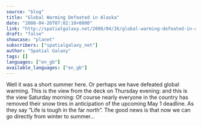 ```yaml
---
source: "blog"
title: "Global Warming Defeated in Alaska"
date: "2008-04-26T07:02:10+0000"
link: "http://spatialgalaxy.net/2008/04/26/global-warming-defeated-in-alaska/"
draft: "false"
showcase: "planet"
subscribers: ["spatialgalaxy_net"]
author: "Spatial Galaxy"
tags: []
languages: ["en_gb"]
available_languages: ["en_gb"]
---
```


Well it was a short summer here. Or perhaps we have defeated global warming. This is the view from the deck on Thursday evening:
and this is the view Saturday morning:
Of course nearly everyone in the country has removed their snow tires in anticipation of the upcoming May 1 deadline. As they say &ldquo;Life is tough in the far north&rdquo;.
The good news is that now we can go directly from winter to summer&hellip;
